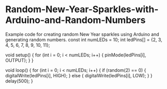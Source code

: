 # Random-New-Year-Sparkles-with-Arduino-and-Random-Numbers
 Example code for creating random New Year sparkles using Arduino and generating random numbers.
const int numLEDs = 10;
int ledPins[] = {2, 3, 4, 5, 6, 7, 8, 9, 10, 11};

void setup() {
    for (int i = 0; i < numLEDs; i++) {
        pinMode(ledPins[i], OUTPUT);
    }
}

void loop() {
    for (int i = 0; i < numLEDs; i++) {
        if (random(2) == 0) {
            digitalWrite(ledPins[i], HIGH);
        } else {
            digitalWrite(ledPins[i], LOW);
        }
    }
    delay(500);
}

